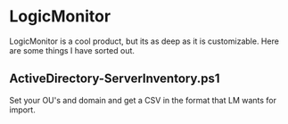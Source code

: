 # LogicMonitor
LogicMonitor is a cool product, but its as deep as it is customizable. Here are some things I have sorted out.

## ActiveDirectory-ServerInventory.ps1
Set your OU's and domain and get a CSV in the format that LM wants for import.
